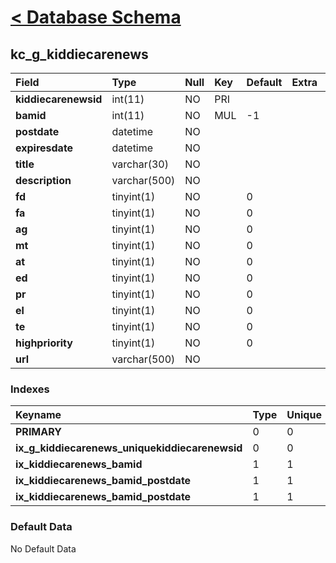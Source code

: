 # [< Database Schema](DatabaseSchema.md) #

## kc\_g\_kiddiecarenews ##
| **Field** | Type | Null | Key | Default | Extra | Comment |
|:----------|:-----|:-----|:----|:--------|:------|:--------|
| **kiddiecarenewsid** | int(11) | NO   | PRI |         |       |         |
| **bamid** | int(11) | NO   | MUL | -1      |       |         |
| **postdate** | datetime | NO   |     |         |       |         |
| **expiresdate** | datetime | NO   |     |         |       |         |
| **title** | varchar(30) | NO   |     |         |       |         |
| **description** | varchar(500) | NO   |     |         |       |         |
| **fd**    | tinyint(1) | NO   |     | 0       |       |         |
| **fa**    | tinyint(1) | NO   |     | 0       |       |         |
| **ag**    | tinyint(1) | NO   |     | 0       |       |         |
| **mt**    | tinyint(1) | NO   |     | 0       |       |         |
| **at**    | tinyint(1) | NO   |     | 0       |       |         |
| **ed**    | tinyint(1) | NO   |     | 0       |       |         |
| **pr**    | tinyint(1) | NO   |     | 0       |       |         |
| **el**    | tinyint(1) | NO   |     | 0       |       |         |
| **te**    | tinyint(1) | NO   |     | 0       |       |         |
| **highpriority** | tinyint(1) | NO   |     | 0       |       |         |
| **url**   | varchar(500) | NO   |     |         |       |         |


### Indexes ###
| **Keyname** | Type | Unique | Packed | Column | Seq | Cardinality | Collation | Null | Comment |
|:------------|:-----|:-------|:-------|:-------|:----|:------------|:----------|:-----|:--------|
| **PRIMARY** | 0    | 0      | 0      | kiddiecarenewsid | 1   | 0           | A         | 0    | 0       |
| **ix\_g\_kiddiecarenews\_uniquekiddiecarenewsid** | 0    | 0      | 0      | kiddiecarenewsid | 1   | 0           | A         | 0    | 0       |
| **ix\_kiddiecarenews\_bamid** | 1    | 1      | 1      | bamid  | 1   |             | A         | 1    | 1       |
| **ix\_kiddiecarenews\_bamid\_postdate** | 1    | 1      | 1      | bamid  | 1   |             | A         | 1    | 1       |
| **ix\_kiddiecarenews\_bamid\_postdate** | 1    | 1      | 1      | postdate | 2   |             | A         | 1    | 1       |


### Default Data ###
No Default Data